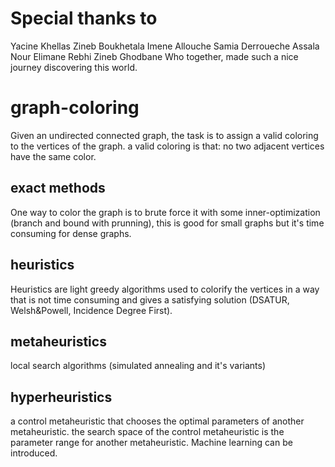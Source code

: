 # Special thanks to
Yacine Khellas
Zineb Boukhetala
Imene Allouche
Samia Derroueche
Assala Nour Elimane Rebhi
Zineb Ghodbane
Who together, made such a nice journey discovering this world.
# graph-coloring
Given an undirected connected graph, the task is to assign a valid coloring to the vertices of the graph.
a valid coloring is that: no two adjacent vertices have the same color.
## exact methods
One way to color the graph is to brute force it with some inner-optimization (branch and bound with prunning), this is good for small graphs but it's time consuming for dense graphs.
## heuristics
Heuristics are light greedy algorithms used to colorify the vertices in a way that is not time consuming and gives a satisfying solution (DSATUR, Welsh&Powell, Incidence Degree First).
## metaheuristics
local search algorithms (simulated annealing and it's variants)
## hyperheuristics
a control metaheuristic that chooses the optimal parameters of another metaheuristic. the search space of the control metaheuristic is the parameter range for another metaheuristic.
Machine learning can be introduced.
